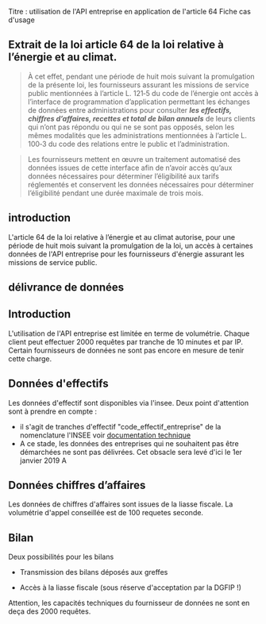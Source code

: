 Titre : utilisation de l'API entreprise en application de l'article 64 Fiche cas d'usage

## Extrait de la loi article 64 de la loi relative à l’énergie et au climat.

>À cet effet, pendant une période de huit mois suivant la promulgation de la présente loi, les fournisseurs assurant les missions de service public mentionnées à l’article L. 121‑5 du code de l’énergie ont accès à l’interface de programmation d’application permettant les échanges de données entre administrations pour consulter ***les effectifs, chiffres d’affaires, recettes et total de bilan annuels*** de leurs clients qui n’ont pas répondu ou qui ne se sont pas opposés, selon les mêmes modalités que les administrations mentionnées à l’article L. 100‑3 du code des relations entre le public et l’administration. 

>Les fournisseurs mettent en œuvre un traitement automatisé des données issues de cette interface afin de n’avoir accès qu’aux données nécessaires pour déterminer l’éligibilité aux tarifs réglementés et conservent les données nécessaires pour déterminer l’éligibilité pendant une durée maximale de trois mois.

## introduction
L'article 64 de la loi relative à l’énergie et au climat autorise, pour une période de huit mois suivant la promulgation de la loi, un accès à certaines données de l'API entreprise pour les fournisseurs d'énergie assurant les missions de service public.  



## délivrance de données 

## Introduction 
L'utilisation de l'API entreprise est limitée en terme de volumétrie. Chaque client peut effectuer 2000 requêtes par tranche de 10 minutes et par IP.
Certain fournisseurs de données ne sont pas encore en mesure de tenir cette charge.

## Données d'effectifs
Les données d'effectif sont disponibles via l'insee.
Deux point d'attention sont à prendre en compte :
- il s'agit de tranches d'effectif "code_effectif_entreprise"  de la nomenclature  l'INSEE voir [documentation technique](https://doc.entreprise.api.gouv.fr/#entreprises)
- A ce stade, les données des entreprises qui ne souhaitent pas être démarchées ne sont pas délivrées. Cet obsacle sera levé d'ici le 1er janvier 2019 
A
## Données chiffres d’affaires
Les données de chiffres d'affaires sont issues de la liasse fiscale. 
La volumétrie d'appel conseillée est de 100 requetes seconde. 

## Bilan 
Deux possibilités pour les bilans
- Transmission des bilans déposés aux greffes

- Accès à la liasse fiscale (sous réserve d'acceptation par la DGFIP !)
 
Attention, les capacités techniques du fournisseur de données ne sont en deça des 2000 requêtes.
